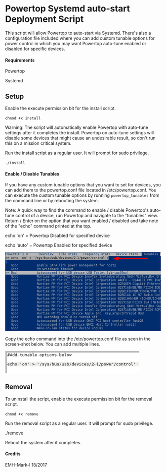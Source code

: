# Powertop Systemd auto-start Deployment Script
This script will allow Powertop to auto-start via Systemd. There's also a configuration file included where you can add custom tunable options for power control in which you may want Powertop auto-tune enabled or disabled for specific devices.

#### Requirements
Powertop

Systemd

## Setup
Enable the execute permission bit for the install script.

`chmod +x install`

Warning: The script will automatically enable Powertop with auto-tune settings after it completes the install. Powertop on auto-tune settings will disable some devices that might cause an undesirable result, so don't run this on a mission critical system.

Run the install script as a regular user. It will prompt for sudo privilege.

`./install`

####  Enable / Disable Tunables
If you have any custom tunable options that you want to set for devices, you can add them to the powertop.conf file located in /etc/powertop.conf. You can execute the custom tunable options by running `powertop_tunables` from the command line or by rebooting the system.

Note: A quick way to find the command to enable / disable Powertop's auto-tune control of a device, run Powertop and navigate to the "tunables" view. Return / Enter on the option that you want enabled / disabled and take note of the "echo" command printed at the top.

echo 'on' = Powertop Disabled for specified device

echo 'auto' = Powertop Enabled for specified device

![](images/powertop_sc1.png "SC1")

Copy the echo command into the /etc/powertop.conf file as seen in the screen-shot below. You can add multiple lines.

![](images/powertop_sc2.png "SC2")

## Removal
To uninstall the script, enable the execute permission bit for the removal script.

`chmod +x remove`

Run the removal script as a regular user. It will prompt for sudo privilege.

./remove

Reboot the system after it completes.

#### Credits
EMH-Mark-I 18/2017
